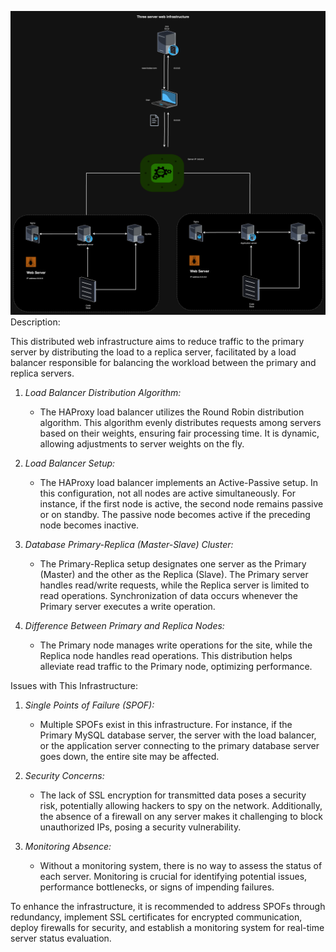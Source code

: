 ![0-simple_web_stack](./1-distributed_web_infrastructure.png)
Description:

This distributed web infrastructure aims to reduce traffic to the primary server by distributing the load to a replica server, facilitated by a load balancer responsible for balancing the workload between the primary and replica servers.

1. *Load Balancer Distribution Algorithm:*
   - The HAProxy load balancer utilizes the Round Robin distribution algorithm. This algorithm evenly distributes requests among servers based on their weights, ensuring fair processing time. It is dynamic, allowing adjustments to server weights on the fly.

2. *Load Balancer Setup:*
   - The HAProxy load balancer implements an Active-Passive setup. In this configuration, not all nodes are active simultaneously. For instance, if the first node is active, the second node remains passive or on standby. The passive node becomes active if the preceding node becomes inactive.

3. *Database Primary-Replica (Master-Slave) Cluster:*
   - The Primary-Replica setup designates one server as the Primary (Master) and the other as the Replica (Slave). The Primary server handles read/write requests, while the Replica server is limited to read operations. Synchronization of data occurs whenever the Primary server executes a write operation.

4. *Difference Between Primary and Replica Nodes:*
   - The Primary node manages write operations for the site, while the Replica node handles read operations. This distribution helps alleviate read traffic to the Primary node, optimizing performance.

Issues with This Infrastructure:

1. *Single Points of Failure (SPOF):*
   - Multiple SPOFs exist in this infrastructure. For instance, if the Primary MySQL database server, the server with the load balancer, or the application server connecting to the primary database server goes down, the entire site may be affected.

2. *Security Concerns:*
   - The lack of SSL encryption for transmitted data poses a security risk, potentially allowing hackers to spy on the network. Additionally, the absence of a firewall on any server makes it challenging to block unauthorized IPs, posing a security vulnerability.

3. *Monitoring Absence:*
   - Without a monitoring system, there is no way to assess the status of each server. Monitoring is crucial for identifying potential issues, performance bottlenecks, or signs of impending failures.

To enhance the infrastructure, it is recommended to address SPOFs through redundancy, implement SSL certificates for encrypted communication, deploy firewalls for security, and establish a monitoring system for real-time server status evaluation.
